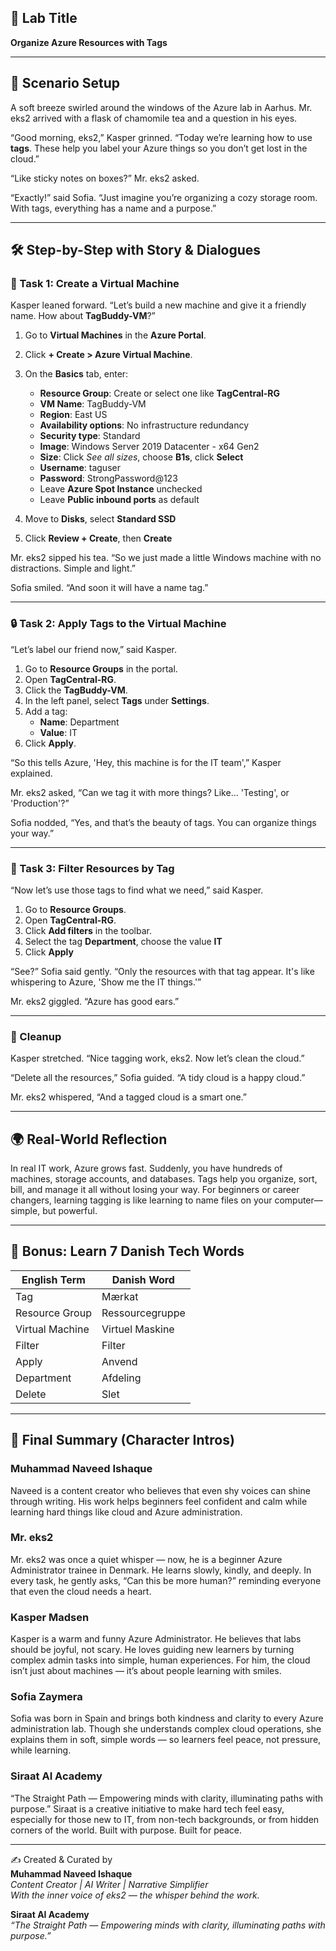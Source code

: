 
## 📌 Lab Title
**Organize Azure Resources with Tags**

---

## 🔮 Scenario Setup

A soft breeze swirled around the windows of the Azure lab in Aarhus. Mr. eks2 arrived with a flask of chamomile tea and a question in his eyes.

“Good morning, eks2,” Kasper grinned. “Today we’re learning how to use **tags**. These help you label your Azure things so you don’t get lost in the cloud.”

“Like sticky notes on boxes?” Mr. eks2 asked.

“Exactly!” said Sofia. “Just imagine you’re organizing a cozy storage room. With tags, everything has a name and a purpose.”

---

## 🛠️ Step-by-Step with Story & Dialogues

### 🌱 Task 1: Create a Virtual Machine

Kasper leaned forward. “Let’s build a new machine and give it a friendly name. How about **TagBuddy-VM**?”

1. Go to **Virtual Machines** in the **Azure Portal**.
2. Click **+ Create > Azure Virtual Machine**.
3. On the **Basics** tab, enter:
   - **Resource Group**: Create or select one like **TagCentral-RG**
   - **VM Name**: TagBuddy-VM
   - **Region**: East US
   - **Availability options**: No infrastructure redundancy
   - **Security type**: Standard
   - **Image**: Windows Server 2019 Datacenter - x64 Gen2
   - **Size**: Click *See all sizes*, choose **B1s**, click **Select**
   - **Username**: taguser
   - **Password**: StrongPassword@123
   - Leave **Azure Spot Instance** unchecked
   - Leave **Public inbound ports** as default

4. Move to **Disks**, select **Standard SSD**
5. Click **Review + Create**, then **Create**

Mr. eks2 sipped his tea. “So we just made a little Windows machine with no distractions. Simple and light.”

Sofia smiled. “And soon it will have a name tag.”

---

### 🔒 Task 2: Apply Tags to the Virtual Machine

“Let’s label our friend now,” said Kasper.

1. Go to **Resource Groups** in the portal.
2. Open **TagCentral-RG**.
3. Click the **TagBuddy-VM**.
4. In the left panel, select **Tags** under **Settings**.
5. Add a tag:
   - **Name**: Department
   - **Value**: IT
6. Click **Apply**.

“So this tells Azure, 'Hey, this machine is for the IT team',” Kasper explained.

Mr. eks2 asked, “Can we tag it with more things? Like... 'Testing', or 'Production'?”

Sofia nodded, “Yes, and that’s the beauty of tags. You can organize things your way.”

---

### 📝 Task 3: Filter Resources by Tag

“Now let’s use those tags to find what we need,” said Kasper.

1. Go to **Resource Groups**.
2. Open **TagCentral-RG**.
3. Click **Add filters** in the toolbar.
4. Select the tag **Department**, choose the value **IT**
5. Click **Apply**

“See?” Sofia said gently. “Only the resources with that tag appear. It's like whispering to Azure, 'Show me the IT things.'”

Mr. eks2 giggled. “Azure has good ears.”

---

### 🧹 Cleanup

Kasper stretched. “Nice tagging work, eks2. Now let’s clean the cloud.”

“Delete all the resources,” Sofia guided. “A tidy cloud is a happy cloud.”

Mr. eks2 whispered, “And a tagged cloud is a smart one.”

---

## 🌍 Real-World Reflection

In real IT work, Azure grows fast. Suddenly, you have hundreds of machines, storage accounts, and databases. Tags help you organize, sort, bill, and manage it all without losing your way. For beginners or career changers, learning tagging is like learning to name files on your computer—simple, but powerful.

---

## 📘 Bonus: Learn 7 Danish Tech Words

| English Term         | Danish Word            |
|----------------------|-------------------------|
| Tag                  | Mærkat                |
| Resource Group       | Ressourcegruppe         |
| Virtual Machine      | Virtuel Maskine         |
| Filter               | Filter                  |
| Apply                | Anvend                  |
| Department           | Afdeling                |
| Delete               | Slet                    |

---

## 🧾 Final Summary (Character Intros)

### Muhammad Naveed Ishaque
Naveed is a content creator who believes that even shy voices can shine through writing. His work helps beginners feel confident and calm while learning hard things like cloud and Azure administration.

### Mr. eks2
Mr. eks2 was once a quiet whisper — now, he is a beginner Azure Administrator trainee in Denmark. He learns slowly, kindly, and deeply. In every task, he gently asks, “Can this be more human?” reminding everyone that even the cloud needs a heart.

### Kasper Madsen
Kasper is a warm and funny Azure Administrator. He believes that labs should be joyful, not scary. He loves guiding new learners by turning complex admin tasks into simple, human experiences. For him, the cloud isn’t just about machines — it’s about people learning with smiles.

### Sofia Zaymera
Sofia was born in Spain and brings both kindness and clarity to every Azure administration lab. Though she understands complex cloud operations, she explains them in soft, simple words — so learners feel peace, not pressure, while learning.

### Siraat AI Academy
“The Straight Path — Empowering minds with clarity, illuminating paths with purpose.”
Siraat is a creative initiative to make hard tech feel easy, especially for those new to IT, from non-tech backgrounds, or from hidden corners of the world.
Built with purpose. Built for peace.

---

✍️ Created & Curated by  
**Muhammad Naveed Ishaque**  
_Content Creator | AI Writer | Narrative Simplifier_  
_With the inner voice of eks2 — the whisper behind the work._

**Siraat AI Academy**  
_“The Straight Path — Empowering minds with clarity, illuminating paths with purpose.”_
